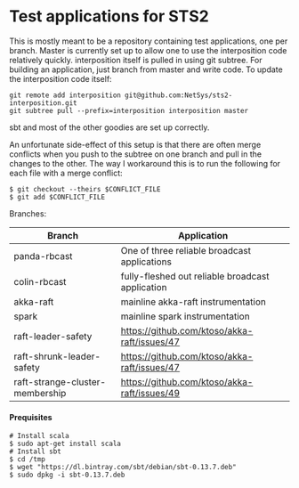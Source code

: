 Test applications for STS2
=================

This is mostly meant to be a repository containing test applications, one per branch. Master is currently set up to 
allow one to use the interposition code relatively quickly. interposition itself is pulled in using git subtree. For 
building an application, just branch from master and write code. To update the interposition code itself:

```
git remote add interposition git@github.com:NetSys/sts2-interposition.git
git subtree pull --prefix=interposition interposition master
```

sbt and most of the other goodies are set up correctly.

An unfortunate side-effect of this setup is that there are often merge conflicts when you push to the subtree on one branch and pull in the changes to the other. The way I workaround this is to run the following for each file with a merge conflict:

```
$ git checkout --theirs $CONFLICT_FILE
$ git add $CONFLICT_FILE
```

Branches:

Branch | Application
-------|------------
panda-rbcast | One of three reliable broadcast applications
colin-rbcast | fully-fleshed out reliable broadcast application
akka-raft | mainline akka-raft instrumentation
spark | mainline spark instrumentation
raft-leader-safety | https://github.com/ktoso/akka-raft/issues/47
raft-shrunk-leader-safety | https://github.com/ktoso/akka-raft/issues/47
raft-strange-cluster-membership | https://github.com/ktoso/akka-raft/issues/49


#### Prequisites

```
# Install scala
$ sudo apt-get install scala
# Install sbt
$ cd /tmp
$ wget "https://dl.bintray.com/sbt/debian/sbt-0.13.7.deb"
$ sudo dpkg -i sbt-0.13.7.deb
```
